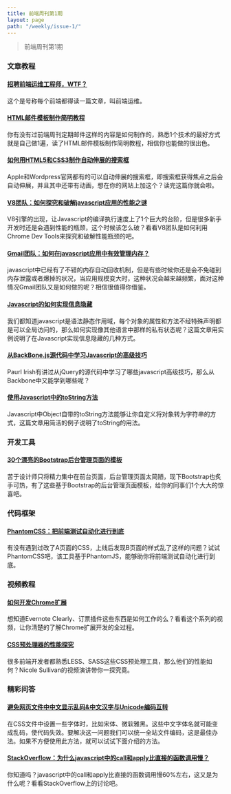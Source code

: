 ```yaml
---
title: 前端周刊第1期
layout: page
path: "/weekly/issue-1/"
---
```


> 前端周刊第1期

### 文章教程

#### [招聘前端运维工程师，WTF？](http://www.smashingmagazine.com/2013/06/11/front-end-ops/)

这个是号称每个前端都得读一篇文章，叫前端运维。

#### [HTML邮件模板制作简明教程](http://webdesign.tutsplus.com/tutorials/htmlcss-tutorials/build-an-html-email-template-from-scratch/?utm_source=CSS-Weekly&utm_campaign=Issue-63&utm_medium=email)

你有没有过前端周刊定期邮件这样的内容是如何制作的，熟悉1个技术的最好方式就是自己做1遍，读了HTML邮件模板制作简明教程，相信你也能做的很出色。

#### [如何用HTML5和CSS3制作自动伸展的搜索框](http://designshack.net/articles/css/expanding-html5-css3-search-input-field/)

Apple和Wordpress官网都有的可以自动伸展的搜索框，即搜索框获得焦点之后会自动伸展，并且其中还带有动画，想在你的网站上加这个？读完这篇你就会啦。

#### [V8团队：如何探究和破解javascript应用的性能之谜](http://www.html5rocks.com/en/tutorials/performance/mystery/)

V8引擎的出现，让Javascript的编译执行速度上了1个巨大的台阶，但是很多新手开发时还是会遇到性能的瓶颈，这个时候该怎么破？看看V8团队是如何利用Chrome Dev Tools来探究和破解性能瓶颈的吧。

#### [Gmail团队：如何在javascript应用中有效管理内存？](http://www.html5rocks.com/en/tutorials/memory/effectivemanagement/)

javascript中已经有了不错的内存自动回收机制，但是有些时候你还是会不免碰到内存泄露或者爆掉的状况，当应用规模变大时，这种状况会越来越频繁，面对这种情况Gmail团队又是如何做的呢？相信很值得你借鉴。

#### [Javascript的如何实现信息隐藏](http://weblog.bocoup.com/info-hiding-in-js/)

我们都知道javascript是语法静态作用域，每个对象的属性和方法不经特殊声明都是可以全局访问的，那么如何实现像其他语言中那样的私有状态呢？这篇文章用实例说明了在Javascript实现信息隐藏的几种方式。

#### [从BackBone.js源代码中学习Javascript的高级技巧](http://chrisawren.com/posts/Learning-Advanced-JavaScript-via-the-Backbone-js-source-code.html?utm_source=javascriptweekly&utm_medium=email)

Paurl Irish有讲过从jQuery的源代码中学习了哪些javascript高级技巧，那么从Backbone中又能学到哪些呢？

#### [使用Javascript中的toString方法](http://designpepper.com/blog/drips/using-javascripts-tostring-method?utm_source=javascriptweekly&utm_medium=email)

Javascript中Object自带的toString方法能够让你自定义将对象转为字符串的方式，这篇文章用简洁的例子说明了toString的用法。

### 开发工具

#### [30个漂亮的Bootstrap后台管理页面的模板](http://bootstrapthemes.quora.com/Top-30-Best-Quality-Bootstrap-Admin-Dashboard-Themes-And-Templates)

苦于设计师只将精力集中在前台页面，后台管理页面太简陋，现下Bootstrap也炙手可热，有了这些基于Bootstrap的后台管理页面模板，给你的同事们1个大大的惊喜吧。

### 代码框架

#### [PhantomCSS：把前端测试自动化进行到底](https://github.com/Huddle/PhantomCSS)

有没有遇到过改了A页面的CSS，上线后发现B页面的样式乱了这样的问题？试试PhantomCSS吧，该工具基于PhantomJS，能够助你将前端测试自动化进行到底。

### 视频教程

#### [如何开发Chrome扩展](http://www.youtube.com/view_play_list?p=CA101D6A85FE9D4B)

想知道Evernote Clearly、订票插件这些东西是如何工作的么？看看这个系列的视频，让你清楚的了解Chrome扩展开发的全过程。

#### [CSS预处理器的性能探究](http://www.youtube.com/watch?feature=player_embedded&v=0NDyopLKE1w)

很多前端开发者都熟悉LESS、SASS这些CSS预处理工具，那么他们的性能如何？Nicole Sullivan的视频演讲带你一探究竟。

### 精彩问答

#### [避免网页文件中中文显示乱码&中文汉字与Unicode编码互转](http://www.baezone.com/computer/1292.html)

在CSS文件中设置一些字体时，比如宋体、微软雅黑。这些中文字体名就可能变成乱码，使代码失效。要解决这一问题我们可以统一全站文件编码，这是最佳办法。如果不方便使用此方法，就可以试试下面介绍的方法。

#### [StackOverflow：为什么javascript中的call和apply比直接的函数调用慢？](http://stackoverflow.com/questions/8184466/why-are-call-and-apply-slower-than-a-direct-function-call-in-javascript)

你知道吗？javascript中的call和apply比直接的函数调用慢60%左右，这又是为什么呢？看看StackOverflow上的讨论吧。

